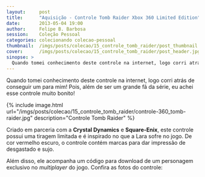 ```yaml
---
layout:     post
title:      "Aquisição - Controle Tomb Raider Xbox 360 Limited Edition"
date:       2013-05-04 19:00
author:     Felipe B. Barbosa
session:    Coleção Pessoal
categories: colecionando colecao-pessoal
thumbnail:  /imgs/posts/colecao/15_controle_tomb_raider/post_thumbnail.jpg
cover:      /imgs/posts/colecao/15_controle_tomb_raider/post_header.jpg
sinopse: >
  Quando tomei conhecimento deste controle na internet, logo corri atrás de conseguir um para mim! Pois, além de ser um grande fã da série, eu achei esse controle muito bonito!
---
```

Quando tomei conhecimento deste controle na internet, logo corri atrás de conseguir um para mim! Pois, além de ser um grande fã da série, eu achei esse controle muito bonito!

{% include image.html url="/imgs/posts/colecao/15_controle_tomb_raider/controle-360_tomb-raider.jpg" description="Controle Tomb Raider" %}

Criado em parceria com a **Crystal Dynamics** e **Square-Enix**, este controle possui uma tiragem limitada e é inspirado no que a Lara sofre no jogo. De cor vermelho escuro, o controle contém marcas para dar impressão de desgastado e sujo.

Além disso, ele acompanha um código para download de um personagem exclusivo no *multiplayer* do jogo. Confira as fotos do controle:

